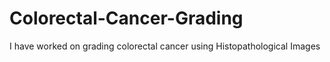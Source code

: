 # Colorectal-Cancer-Grading

I have worked on grading colorectal cancer using Histopathological Images
